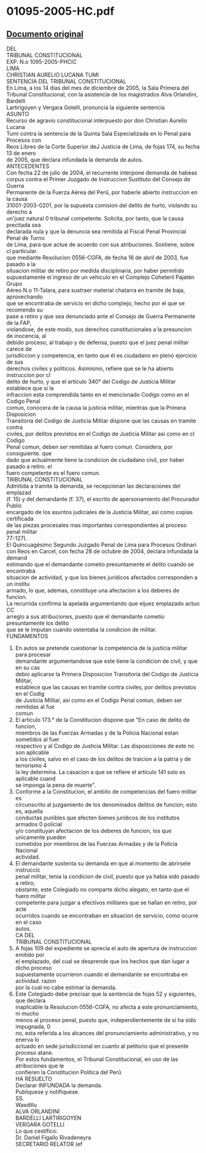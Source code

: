 
01095-2005-HC.pdf
=================
  
[Documento original](https://tc.gob.pe/jurisprudencia/2006/01095-2005-HC.pdf)  
---  
DEL  
TRIBUNAL CONSTITUCIONAL  
EXP. N.o 1095-2005-PHCIC  
LIMA  
CHRISTIAN AURELIO LUCANA TUMI  
SENTENCIA DEL TRIBUNAL CONSTITUCIONAL  
En Lima, a los 14 dias del mes de diciembre de 2005, la Sala Primera del  
Tribunal Constitucional, con la asistencia de los magistrados Alva Orlandini, Bardelli  
Lartirigoyen y Vergara Gotelli, pronuncia la siguiente sentencia  
ASUNTO  
Recurso de agravio constitucional interpuesto por don Christian Aurelio Lucana  
Tumi contra la sentencia de la Quinta Sala Especializada en lo Penal para Procesos con  
Reos Libres de la Corte Superior deJ Justicia de Lima, de fojas 174, su fecha 13 de enero  
de 2005, que declara infundada la demanda de autos.  
ANTECEDENTES  
Con fecha 22 de julio de 2004, el recurrente interpone demanda de habeas  
corpus contra el Primer Juzgado de Instruccion Sustituto del Consejo de Guerra  
Permanente de la Fuerza Aérea del Perû, por haberle abierto instruccion en la causa  
31001-2003-0201, por la supuesta comision del delito de hurto, violando su derecho a  
un'juez natural 0 tribunal competente. Solicita, por tanto, que la causa precitada sea  
declarada nula y que la denuncia sea remitida al Fiscal Penal Provincial Penal de Turno  
de Lima, para que actue de acuerdo con sus atribuciones. Sostiene, sobre cl particular.  
que mediante Resolucion 0556-CGFA, de fecha 16 de abril de 2003, fue pasado a la  
situacion militar de retiro por medida disciplinaria, por haber permitido  
supuestamente el ingreso de un vehiculo en el Complejo Coheteril Pajatén Grupo  
Aéreo N.o 11-Talara, para sustraer material chatarra en tramite de baja, aprovechando  
que se encontraba de servicio en dicho complejo, hecho por el que se recomendo su  
pase a retiro y que sea denunciado ante el Consejo de Guerra Permanente de la FAP,  
violandose, de este modo, sus derechos constitucionales a la presuncion de inocencia, al  
debido proceso, al trabajo y de defensa, puesto que el juez penal militar carece de  
jurisdiccion y competencia, en tanto que él es ciudadano en pleno ejercicio de sus  
derechos civiles y politicos. Asimismo, refiere que se le ha abierto instruccion por cl  
delito de hurto, y que el articulo 340° del Codigo de Justicia Militar establece que si la  
infraccion esta comprendida tanto en el mencionado Codigo como en el Codigo Penal  
comun, conocera de la causa la justicia militar, mientras que la Primera Disposicion  
Transitoria del Codigo de Justicia Militar dispone que las causas en tramite contra  
civiles, por delitos previstos en el Codigo de Justicia Militar asi como en cl Codigo  
Penal comun, deben ser remitidas al fuero comun. Considera, por consiguiente. que  
dado que actualmente tiene la condicion de ciudadano civil, por haber pasado a retiro. el  
fuero competente es el fuero comun.  
TRIBUNAL CONSTITUCIONAL  
Admitida a tramite la demanda, se recepcionan las declaraciones del emplazad  
(f. 15) y del demandante (f. 37), el escrito de apersonamiento del Procurador Public  
encargado de los asuntos judiciales de la Justicia Militar, asi como copias certificada  
de las piezas procesales mas importantes correspondientes al proceso penal militar  
77-127).  
El Quincuagésimo Segundo Juzgado Penal de Lima para Procesos Ordinari  
con Reos en Carcel, con fecha 28 de octubre de 2004, declara infundada la demand  
estimando que el demandante cometio presuntamente el delito cuando se encontraba  
situacion de actividad, y que los bienes juridicos afectados corresponden a un institu  
armado, lo que, ademas, constituye una afectacion a los deberes de funcion.  
La recurrida confirma la apelada argumentando que eljuez emplazado actuo CC  
arreglo a sus atribuciones, puesto que el demandante cometio presuntamente los delito  
que se le imputan cuando ostentaba la condicion de militar.  
FUNDAMENTOS  
1. En autos se pretende cuestionar la competencia de la justicia militar para procesar  
demandante argumentandose que este tiene la condicion de civil, y que en su cas  
debio aplicarse la Primera Disposicion Transitoria del Codigo de Justicia Militar,  
establece que las causas en tramite contra civiles, por delitos previstos en el Codig  
de Justicia Militar, asi como en el Codigo Penal comun, deben ser remitidas al fue  
comun  
2. El articulo 173.° de la Constitucion dispone que "En caso de delito de funcion,  
miembros de las Fuerzas Armadas y de la Policia Nacional estan sometidos al fuer  
respectivo y al Codigo de Justicia Militar. Las disposiciones de este no son aplicable  
a los civiles, salvo en el caso de los delitos de traicion a la patria y de terrorismo 4  
la ley determina. La casacion a que se refiere el articulo 141 solo es aplicable cuand  
se imponga la pena de muerte".  
3. Conforme a la Constitucion, el ambito de competencias del fuero militar es  
circunscrito al juzgamiento de los denominados delitos de funcion; esto es, aquella  
conductas punibles que afecten bienes juridicos de los institutos armados 0 policial  
y/o constituyan afectacion de los deberes de funcion, los que unicamente pueden  
cometidos por miembros de las Fuerzas Armadas y de la Policia Nacional  
actividad.  
4. El demandante sustenta su demanda en que al momento de abrirsele instruccic  
penal militar, tenia la condicion de civil, puesto que ya habia sido pasado a retiro;  
obstante, este Colegiado no comparte dicho alegato, en tanto que el fuero militar  
competente para juzgar a efectivos militares que se hallan en retiro, por acte  
ocurridos cuando se encontraban en situacion de servicio, como ocurre en el caso  
autos.  
CA DEL  
TRIBUNAL CONSTITUCIONAL  
5. A fojas 109 del expediente se aprecia el auto de apertura de instruccion emitido por  
el emplazado, del cual se desprende que los hechos que dan lugar a dicho proceso  
supuestamente ocurrieron cuando el demandante se encontraba en actividad. razon  
por la cual no cabe estimar la demanda.  
6. Este Colegiado debe precisar que la sentencia de fojas 52 y siguientes, que declara  
inaplicable la Resolucion 0556-CGFA, no afecta a este pronunciamiento, ni mucho  
menos al proceso penal, puesto que, independientemente de si ha sido impugnada, 0  
no, esta referida a los alcances del pronunciamiento administrativo, y no enerva lo  
actuado en sede jurisdiccional en cuanto al petitorio que el presente proceso atane.  
Por estos fundamentos, el Tribunal Constitucional, en uso de las atribuciones que le  
confieren la Constitucion Politica del Perû  
HA RESUELTO  
Declarar INFUNDADA la demanda.  
Publiquese y notifiquese.  
SS.  
Wasdillu  
ALVA ORLANDINI  
BARDELLI LARTIRIGOYEN  
VERGARA GOTELLI  
Lo que cestifico:  
Dr. Daniel Figallo Rivadeneyra  
SECRETARIO RELATOR (ef